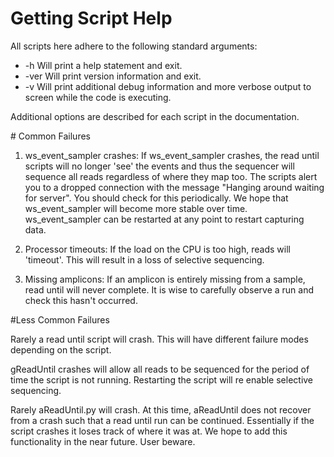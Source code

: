 # Getting Script Help

All scripts here adhere to the following standard arguments:

* -h Will print a help statement and exit.
* -ver Will print version information and exit.
* -v Will print additional debug information and more verbose output to screen while the code is executing.

Additional options are described for each script in the documentation.

# Common Failures

1) ws_event_sampler crashes: If ws_event_sampler crashes, the read until scripts will no longer 'see' the events and thus the sequencer will sequence all reads regardless of where they map too. The scripts alert you to a dropped connection with the message "Hanging around waiting for server". You should check for this periodically. We hope that ws_event_sampler will become more stable over time. ws_event_sampler can be restarted at any point to restart capturing data.

2) Processor timeouts: If the load on the CPU is too high, reads will 'timeout'. This will result in a loss of selective sequencing.

3) Missing amplicons: If an amplicon is entirely missing from a sample, read until will never complete. It is wise to carefully observe a run and check this hasn't occurred.

#Less Common Failures

Rarely a read until script will crash. This will have different failure modes depending on the script.

gReadUntil crashes will allow all reads to be sequenced for the period of time the script is not running. Restarting the script will re enable selective sequencing.

Rarely aReadUntil.py will crash. At this time, aReadUntil does not recover from a crash such that a read until run can be continued. Essentially if the script crashes it loses track of where it was at. We hope to add this functionality in the near future. User beware. 
